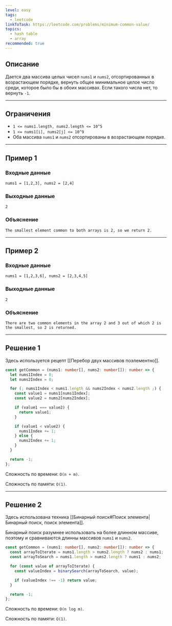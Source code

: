 ```yaml
---
level: easy
tags:
  - leetcode
linkToTask: https://leetcode.com/problems/minimum-common-value/
topics:
  - hash table
  - array
recommended: true
---
```

## Описание

Дается два массива целых чисел `nums1` и `nums2`, отсортированных в возрастающем порядке, вернуть общее минимальное целое число среди, которое было бы в обоих массивах. Если такого числа нет, то вернуть `-1`.

---
## Ограничения

- `1 <= nums1.length, nums2.length <= 10^5`
- `1 <= nums1[i], nums2[j] <= 10^9`
- Оба массива `nums1` и `nums2` отсортированы в возрастающем порядке.

---
## Пример 1

### Входные данные

```
nums1 = [1,2,3], nums2 = [2,4]
```
### Выходные данные

```
2
```
### Объяснение

```
The smallest element common to both arrays is 2, so we return 2.
```

---
## Пример 2

### Входные данные

```
nums1 = [1,2,3,6], nums2 = [2,3,4,5]
```
### Выходные данные

```
2
```
### Объяснение

```
There are two common elements in the array 2 and 3 out of which 2 is the smallest, so 2 is returned.
```

---
## Решение 1

Здесь используется рецепт [[Перебор двух массивов поэлементно]].

```typescript
const getCommon = (nums1: number[], nums2: number[]): number => {
  let nums1Index = 0;
  let nums2Index = 0;

  for (; nums1Index < nums1.length && nums2Index < nums2.length ;) {
    const value1 = nums1[nums1Index];
    const value2 = nums2[nums2Index];

    if (value1 === value2) {
      return value1;
    }

    if (value1 < value2) {
      nums1Index += 1;
    } else {
      nums2Index += 1;
    }
  }

  return -1;
};
```

Сложность по времени: `O(n + m)`.

Сложность по памяти: `O(1)`.

---
## Решение 2

Здесь использована техника [[Бинарный поиск#Поиск элемента|Бинарный поиск, поиск элемента]].

Бинарный поиск разумнее использовать на более длинном массиве, поэтому и сравниваются длинны массивов `nums1` и `nums2`.

```typescript
const getCommon = (nums1: number[], nums2: number[]): number => {
  const arrayToIterate = nums1.length > nums2.length ? nums2 : nums1;
  const arrayToSearch = nums1.length > nums2.length ? nums1 : nums2;

  for (const value of arrayToIterate) {
    const valueIndex = binarySearch(arrayToSearch, value);

    if (valueIndex !== -1) return value;
  }

  return -1;
};
```

Сложность по времени: `O(n log m)`.

Сложность по памяти: `O(1)`.